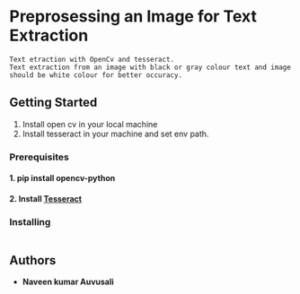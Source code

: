 
# Preprosessing an Image for Text Extraction
```
Text etraction with OpenCv and tesseract.
Text extraction from an image with black or gray colour text and image should be white colour for better occuracy.
```
## Getting Started

1. Install open cv in your local machine
2. Install tesseract in your machine and set env path.

### Prerequisites

#### 1. pip install opencv-python
#### 2. Install [Tesseract](https://github.com/tesseract-ocr/tesseract/blob/master/README.md)

### Installing
``` follow the steps where installation procedure is explained in respective website.
```
## Authors

* **Naveen kumar Auvusali** 

